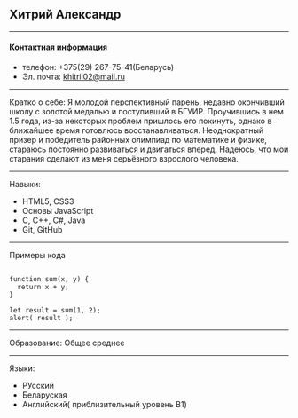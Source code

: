 ## Хитрий Александр

___

#### Контактная информация
- телефон: +375(29) 267-75-41(Беларусь)
- Эл. почта:  khitrii02@mail.ru

___

Кратко о себе:
Я молодой перспективный парень,  недавно окончивший школу с золотой медалью и поступивший в БГУИР. Проучившись в нем 1.5 года, из-за некоторых проблем пришлось его покинуть, однако в ближайшее время готовлюсь восстанавливаться. Неоднократный призер и победитель районных олимпиад по математике и физике, стараюсь постоянно развиваться и двигаться вперед. Надеюсь, что мои старания сделают из меня серьёзного взрослого человека.

___
Навыки:
* HTML5, CSS3
*  Основы JavaScript
*  C, C++, C#, Java 
*  Git, GitHub

___
Примеры кода

```

function sum(x, y) {
  return x + y;
}

let result = sum(1, 2);
alert( result );

```

___
Образование:
 Общее среднее
 
___
Языки:
* РУсский
* Беларуская
* Английский( приблизительный уровень B1)

